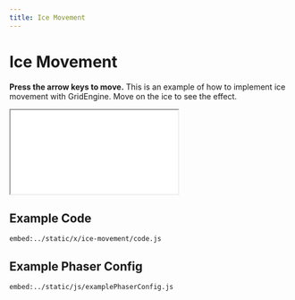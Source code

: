 ```yaml
---
title: Ice Movement
---
```


# Ice Movement

**Press the arrow keys to move.** This is an example of how to implement ice movement with GridEngine. Move on the ice to see the effect.

<iframe src="/x/ice-movement"></iframe>

## Example Code

`embed:../static/x/ice-movement/code.js`

## Example Phaser Config

`embed:../static/js/examplePhaserConfig.js`

